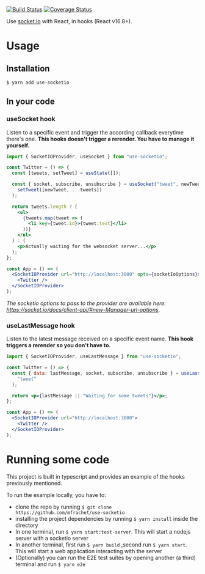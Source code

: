 [![Build Status](https://travis-ci.org/mfrachet/use-socketio.svg?branch=master)](https://travis-ci.org/mfrachet/use-socketio)
[![Coverage Status](https://coveralls.io/repos/github/mfrachet/use-socketio/badge.svg?branch=master)](https://coveralls.io/github/mfrachet/use-socketio?branch=master)

Use [socket.io](https://socket.io/) with React, in hooks (React v16.8+).

# Usage

## Installation

```sh
$ yarn add use-socketio
```

## In your code

### useSocket hook

Listen to a specific event and trigger the according callback everytime there's one. **This hooks doesn't trigger a rerender. You have to manage it yourself.**

```jsx
import { SocketIOProvider, useSocket } from "use-socketio";

const Twitter = () => {
  const [tweets, setTweet] = useState([]);

  const { socket, subscribe, unsubscribe } = useSocket("tweet", newTweet =>
    setTweet([newTweet, ...tweets])
  );

  return tweets.length ? (
    <ul>
      {tweets.map(tweet => (
        <li key={tweet.id}>{tweet.text}</li>
      ))}
    </ul>
  ) : (
    <p>Actually waiting for the websocket server...</p>
  );
};

const App = () => (
  <SocketIOProvider url="http://localhost:3000" opts={socketIoOptions}>
    <Twitter />
  </SocketIOProvider>
);
```

_The socketio options to pass to the provider are available here: https://socket.io/docs/client-api/#new-Manager-url-options._

### useLastMessage hook

Listen to the latest message received on a specific event name. **This hook triggers a rerender so you don't have to.**

```jsx
import { SocketIOProvider, useLastMessage } from "use-socketio";

const Twitter = () => {
  const { data: lastMessage, socket, subscribe, unsubscribe } = useLastMessage(
    "tweet"
  );

  return <p>{lastMessage || "Waiting for some tweets"}</p>;
};

const App = () => (
  <SocketIOProvider url="http://localhost:3000">
    <Twitter />
  </SocketIOProvider>
);
```

# Running some code

This project is built in typescript and provides an example of the hooks previously mentioned.

To run the example locally, you have to:

- clone the repo by running `$ git clone https://github.com/mfrachet/use-socketio`
- installing the project dependencies by running `$ yarn install` inside the directory
- In one terminal, run `$ yarn start:test-server`. This will start a nodejs server with a socketio server
- In another terminal, first run `$ yarn build` ,second run `$ yarn start`. This will start a web application interacting with the server
- (Optionally) you can run the E2E test suites by opening another (a third) terminal and run `$ yarn e2e`

